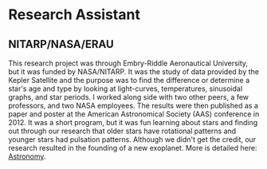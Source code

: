 # Research Assistant
## NITARP/NASA/ERAU

This research project was through Embry-Riddle Aeronautical University, but it was funded by NASA/NITARP. It was the study of data provided by the Kepler Satellite and the purpose was to find the difference or determine a star's age and type by looking at light-curves, temperatures, sinusoidal graphs, and star periods. I worked along side with two other peers, a few professors, and two NASA employees. The results were then published as a paper and poster at the American Astronomical Society (AAS) conference in 2012. It was a short program, but it was fun learning about stars and finding out through our research that older stars have rotational patterns and younger stars had pulsation patterns. Although we didn't get the credit, our research resulted in the founding of a new exoplanet. More is detailed here: [Astronomy](./astro.md). 
